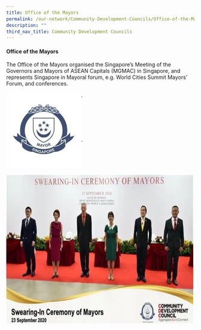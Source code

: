 ```yaml
---
title: Office of the Mayors
permalink: /our-network/Community-Development-Councils/Office-of-the-Mayors
description: ""
third_nav_title: Community Development Councils
---
```

#### Office of the Mayors


The Office of the Mayors organised the Singapore’s Meeting of the Governors and Mayors of ASEAN Capitals (MGMAC) in Singapore, and represents Singapore in Mayoral forum, e.g. World Cities Summit Mayors’ Forum, and conferences.


<img style="height:200px;width:200px"  align="left" src="/images/Our%20Network/Community%20Development%20Councils/mayoral%20crest.png">
.<br><br><br><br><br><br>
<br>.<br><br><br><br><br><br>


<img style="height:400px;width:500px"  align="left" src="/images/Our%20Network/Community%20Development%20Councils/swearing%20in%20mayors.png">